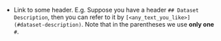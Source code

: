 - Link to some header. E.g. Suppose you have a header `## Dataset Description`, then
  you can refer to it by `[<any_text_you_like>](#dataset-description)`. Note that
  in the parentheses we use **only one** `#`.
